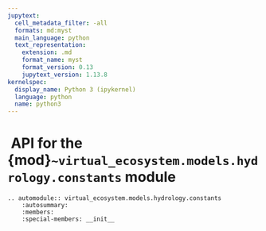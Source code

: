 ```yaml
---
jupytext:
  cell_metadata_filter: -all
  formats: md:myst
  main_language: python
  text_representation:
    extension: .md
    format_name: myst
    format_version: 0.13
    jupytext_version: 1.13.8
kernelspec:
  display_name: Python 3 (ipykernel)
  language: python
  name: python3
---
```


#  API for the {mod}`~virtual_ecosystem.models.hydrology.constants` module

```{eval-rst}
.. automodule:: virtual_ecosystem.models.hydrology.constants
    :autosummary:
    :members:
    :special-members: __init__
```
